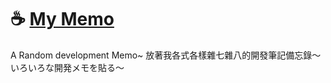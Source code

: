 # ☕ [My Memo](https://github.com/FunsTW/Memo/wiki)
A Random development Memo~
放著我各式各樣雜七雜八的開發筆記備忘錄～
いろいろな開発メモを貼る～
